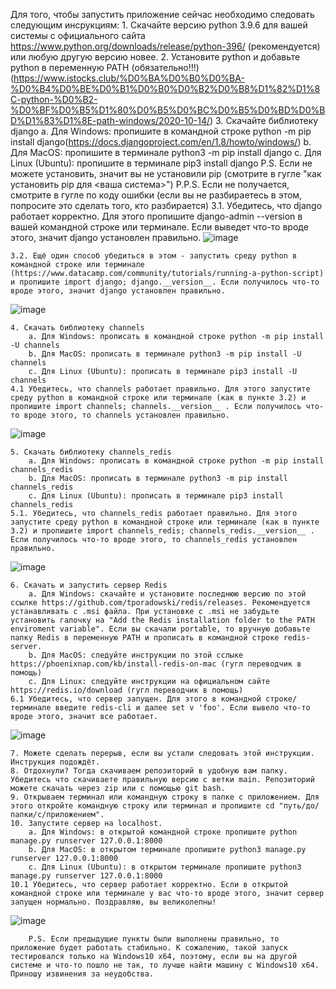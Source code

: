 Для того, чтобы запустить приложение сейчас необходимо следовать следующим инсрукциям:
	1. Скачайте версию python 3.9.6 для вашей системы с официального сайта https://www.python.org/downloads/release/python-396/  (рекомендуется) или любую другую версию новее.
	2. Установите python и добавьте python в переменную PATH (обязательно!!!) (https://www.istocks.club/%D0%BA%D0%B0%D0%BA-%D0%B4%D0%BE%D0%B1%D0%B0%D0%B2%D0%B8%D1%82%D1%8C-python-%D0%B2-%D0%BF%D0%B5%D1%80%D0%B5%D0%BC%D0%B5%D0%BD%D0%BD%D1%83%D1%8E-path-windows/2020-10-14/)
	3. Скачайте библиотеку django 
		a. Для Windows: пропишите в командной строке python -m pip install django(https://docs.djangoproject.com/en/1.8/howto/windows/)
		b. Для MacOS: пропишите в терминале python3 -m pip install django
		c. Для Linux (Ubuntu): пропишите в терминале pip3 install django
		P.S. Если не можете установить, значит вы не установили pip (смотрите в гугле "как установить pip для <ваша система>")
		P.P.S. Если не получается, смотрите в гугле по коду ошибки (если вы не разбираетесь в этом, попросите это сделать того, кто разбирается)
	3.1. Убедитесь, что django работает корректно. Для этого пропишите django-admin --version в вашей командной строке или терминале. Если выведет что-то вроде этого, значит django установлен правильно.
  ![image](https://user-images.githubusercontent.com/60911417/137697576-6079a83a-615a-4bab-b976-1d6ff6f1d063.png)

	3.2. Ещё один способ убедиться в этом - запустить среду python в командной строке или терминале (https://www.datacamp.com/community/tutorials/running-a-python-script) и пропишите import django; django.__version__. Если получилось что-то вроде этого, значит django установлен правильно.
  ![image](https://user-images.githubusercontent.com/60911417/137697681-b3579bee-6907-4015-8ebf-fa5e0d30dcb9.png)

	4. Скачать библиотеку channels 
		a. Для Windows: прописать в командной строке python -m pip install -U channels
		b. Для MacOS: прописать в терминале python3 -m pip install -U channels
		c. Для Linux (Ubuntu): прописать в терминале pip3 install -U channels
	4.1 Убедитесь, что channels работает правильно. Для этого запустите среду python в командной строке или терминале (как в пункте 3.2) и пропишите import channels; channels.__version__ . Если получилось что-то вроде этого, то channels установлен правильно.
  ![image](https://user-images.githubusercontent.com/60911417/137697901-090d82cc-35b5-4610-b7d7-5d2fc2e7f893.png)

	5. Скачать библиотеку channels_redis
		a. Для Windows: прописать в командной строке python -m pip install channels_redis
		b. Для MacOS: прописать в терминале python3 -m pip install channels_redis
		c. Для Linux (Ubuntu): прописать в терминале pip3 install channels_redis
	5.1. Убедитесь, что channels_redis работает правильно. Для этого запустите среду python в командной строке или терминале (как в пункте 3.2) и пропишите import channels_redis; channels_redis.__version__ . Если получилось что-то вроде этого, то channels_redis установлен правильно.
  ![image](https://user-images.githubusercontent.com/60911417/137698006-e246ee5f-c0b7-41d5-9718-32c586b1c9e2.png)

	6. Скачать и запустить сервер Redis
		a. Для Windows: скачайте и установите последнюю версию по этой ссылке https://github.com/tporadowski/redis/releases. Рекомендуется устанавливать с .msi файла. При установке с .msi не забудьте установить галочку на "Add the Redis installation folder to the PATH enviroment variable". Если вы скачали portable, то вручную добавьте папку Redis в переменную PATH и прописать в командной строке redis-server.
		b. Для MacOS: следуйте инструкции по этой сслыке https://phoenixnap.com/kb/install-redis-on-mac (гугл переводчик в помощь)
		c. Для Linux: следуйте инструкции на официальном сайте https://redis.io/download (гугл переводчик в помощь)
	6.1 Убедитесь, что сервер запущен. Для этого в командной строке/терминале введите redis-cli и далее set v 'foo'. Если вывело что-то вроде этого, значит все работает.
  ![image](https://user-images.githubusercontent.com/60911417/137698133-3a9bfd5c-469e-466f-8ff7-a56715dace8e.png)

	7. Можете сделать перерыв, если вы устали следовать этой инструкции. Инструкция подождёт.
	8. Отдохнули? Тогда скачиваем репозиторий в удобную вам папку. Убедитесь что скачиваете правильную версию с ветки main. Репозиторий можете скачать через zip или с помощью git bash.
	9. Открываем терминал или командную строку в папке с приложением. Для этого откройте командную строку или терминал и пропишите cd "путь/до/папки/с/приложением".
	10. Запустите сервер на localhost.
		a. Для Windows: в открытой командной строке пропишите python manage.py runserver 127.0.0.1:8000
		b. Для MacOS: в открытом терминале пропишите python3 manage.py runserver 127.0.0.1:8000
		c. Для Linux (Ubuntu): в открытом терминале пропишите python3 manage.py runserver 127.0.0.1:8000 
	10.1 Убедитесь, что сервер работает корректно. Если в открытой командной строке или терминале у вас что-то вроде этого, значит сервер запущен нормально. Поздравляю, вы великолепны!
  ![image](https://user-images.githubusercontent.com/60911417/137698319-b5ef2907-d321-4e93-a590-85f6ba3afde7.png)

		P.S. Если предыдущие пункты были выполнены правильно, то приложение будет работать стабильно. К сожалению, такой запуск тестировался только на Windows10 x64, поэтому, если вы на другой системе и что-то пошло не так, то лучше найти машину с Windows10 x64. Приношу извинения за неудобства.
